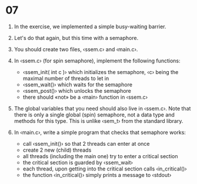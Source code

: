 # 07

 1. In the exercise, we implemented a simple busy-waiting barrier.
 2. Let's do that again, but this time with a semaphore.
 3. You should create two files, ‹ssem.c› and ‹main.c›.
 4. In ‹ssem.c› (for spin semaphore), implement the following functions:
    - ‹ssem_init( int c )› which initializes the semaphore, ‹c› being the
       maximal number of threads to let in
    - ‹ssem_wait()› which waits for the semaphore
    - ‹ssem_post()› which unlocks the semaphore
    - there should «not» be a ‹main› function in ‹ssem.c›
    
 5. The global variables that you need should also live in ‹ssem.c›. Note that
    there is only a single global (spin) semaphore, not a data type and methods
    for this type. This is unlike ‹sem_t› from the standard library.
 6. In ‹main.c›, write a simple program that checks that semaphore works:
    - call ‹ssem_init()› so that 2 threads can enter at once
    - create 2 new (child) threads
    - all threads (including the main one) try to enter a critical section
    - the critical section is guarded by ‹ssem_wait›
    - each thread, upon getting into the critical section calls
       ‹in_critical()›
    - the function ‹in_critical()› simply prints a message to ‹stdout›

